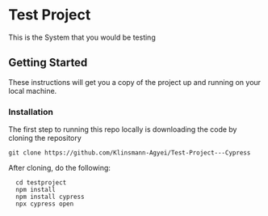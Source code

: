 # Test Project

This is the System that you would be testing

## Getting Started

These instructions will get you a copy of the project up and running on your local machine.

### Installation

The first step to running this repo locally is downloading the code by cloning the repository

`git clone https://github.com/Klinsmann-Agyei/Test-Project---Cypress`

After cloning, do the following:

```
  cd testproject
  npm install
  npm install cypress
  npx cypress open
```

